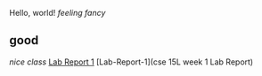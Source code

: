 Hello, world! 
*feeling fancy*
## good
*nice class*
[Lab Report 1](https://minyanshi1105.github.io/cse15l-lab-reports/lab-report-1-week-0.html)
[Lab-Report-1](cse 15L week 1 Lab Report)
